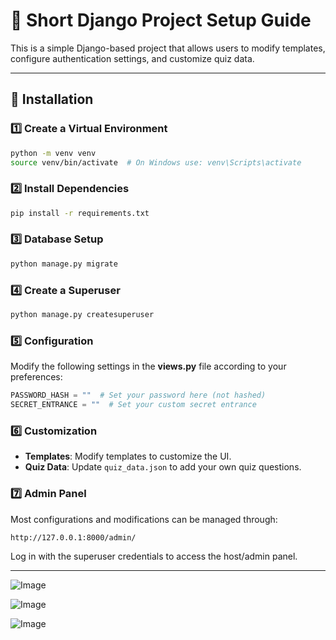 # 📌 Short Django Project Setup Guide

This is a simple Django-based project that allows users to modify templates, configure authentication settings, and customize quiz data.

---

## 🚀 Installation

### 1️⃣ Create a Virtual Environment
```bash
python -m venv venv
source venv/bin/activate  # On Windows use: venv\Scripts\activate
```

### 2️⃣ Install Dependencies
```bash
pip install -r requirements.txt
```

### 3️⃣ Database Setup
```bash
python manage.py migrate
```

### 4️⃣ Create a Superuser
```bash
python manage.py createsuperuser
```

### 5️⃣ Configuration
Modify the following settings in the **views.py** file according to your preferences:
```python
PASSWORD_HASH = ""  # Set your password here (not hashed)
SECRET_ENTRANCE = ""  # Set your custom secret entrance
```

### 6️⃣ Customization
- **Templates**: Modify templates to customize the UI.
- **Quiz Data**: Update `quiz_data.json` to add your own quiz questions.

### 7️⃣ Admin Panel
Most configurations and modifications can be managed through:
```bash
http://127.0.0.1:8000/admin/
```
Log in with the superuser credentials to access the host/admin panel.

---
![Image](https://github.com/user-attachments/assets/5cacf47b-3c63-42fa-b280-0e823996384e)

![Image](https://github.com/user-attachments/assets/1de58185-3e2f-4d46-b47e-bd9ec5ff5cc9)

![Image](https://github.com/user-attachments/assets/38d0b4a5-2bb6-44f1-99f0-c9300cb689ed)
